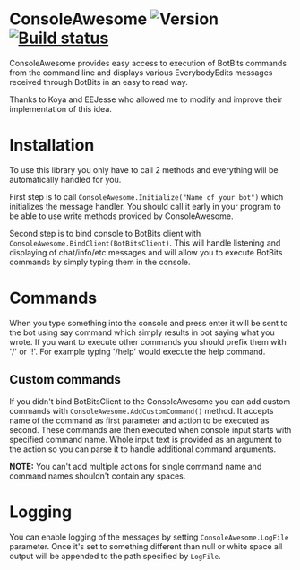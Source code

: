# ConsoleAwesome ![Version](https://img.shields.io/nuget/v/ConsoleAwesome.svg?label=version) [![Build status](https://ci.appveyor.com/api/projects/status/1hxfce410715c2fl?svg=true)](https://ci.appveyor.com/project/Tunous/consoleawesome)

ConsoleAwesome provides easy access to execution of BotBits commands from the command line and displays various EverybodyEdits messages received through BotBits in an easy to read way.

Thanks to Koya and EEJesse who allowed me to modify and improve their implementation of this idea.

# Installation

To use this library you only have to call 2 methods and everything will be automatically handled for you.

First step is to call `ConsoleAwesome.Initialize("Name of your bot")` which initializes the message handler.
You should call it early in your program to be able to use write methods provided by ConsoleAwesome.

Second step is to bind console to BotBits client with `ConsoleAwesome.BindClient(BotBitsClient)`.
This will handle listening and displaying of chat/info/etc messages and will allow you to execute BotBits commands by simply typing them in the console.

# Commands

When you type something into the console and press enter it will be sent to the bot using say command which simply results in bot saying what you wrote.
If you want to execute other commands you should prefix them with '/' or '!'.
For example typing '/help' would execute the help command.

## Custom commands

If you didn't bind BotBitsClient to the ConsoleAwesome you can add custom commands with `ConsoleAwesome.AddCustomCommand()` method.
It accepts name of the command as first parameter and action to be executed as second.
These commands are then executed when console input starts with specified command name.
Whole input text is provided as an argument to the action so you can parse it to handle additional command arguments.

**NOTE:** You can't add multiple actions for single command name and command names shouldn't contain any spaces.

# Logging

You can enable logging of the messages by setting `ConsoleAwesome.LogFile` parameter.
Once it's set to something different than null or white space all output will be appended to the path specified by `LogFile`.
